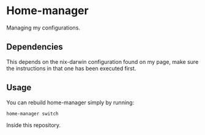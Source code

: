 # Home-manager
Managing my configurations.

## Dependencies
This depends on the nix-darwin configuration found on my page, make sure the instructions in that one has been executed first.

## Usage
You can rebuild home-manager simply by running:
```bash
home-manager switch
```
Inside this repository.
